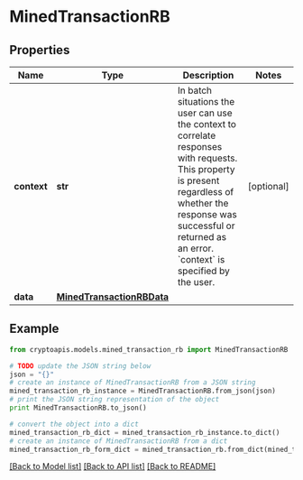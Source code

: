 # MinedTransactionRB


## Properties
Name | Type | Description | Notes
------------ | ------------- | ------------- | -------------
**context** | **str** | In batch situations the user can use the context to correlate responses with requests. This property is present regardless of whether the response was successful or returned as an error. &#x60;context&#x60; is specified by the user. | [optional] 
**data** | [**MinedTransactionRBData**](MinedTransactionRBData.md) |  | 

## Example

```python
from cryptoapis.models.mined_transaction_rb import MinedTransactionRB

# TODO update the JSON string below
json = "{}"
# create an instance of MinedTransactionRB from a JSON string
mined_transaction_rb_instance = MinedTransactionRB.from_json(json)
# print the JSON string representation of the object
print MinedTransactionRB.to_json()

# convert the object into a dict
mined_transaction_rb_dict = mined_transaction_rb_instance.to_dict()
# create an instance of MinedTransactionRB from a dict
mined_transaction_rb_form_dict = mined_transaction_rb.from_dict(mined_transaction_rb_dict)
```
[[Back to Model list]](../README.md#documentation-for-models) [[Back to API list]](../README.md#documentation-for-api-endpoints) [[Back to README]](../README.md)


